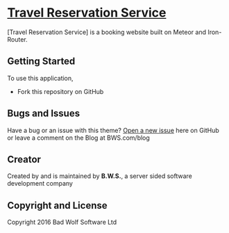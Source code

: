 # [Travel Reservation Service](http://startbootstrap.com/) 

[Travel Reservation Service] is a booking website built on Meteor and Iron-Router. 

## Getting Started

To use this application,  

* Fork this repository on GitHub

## Bugs and Issues

Have a bug or an issue with this theme? [Open a new issue](https://github.com/WalrusSealord/Travel-Reservation-Service/issues) here on GitHub or leave a comment on the Blog at BWS.com/blog

## Creator

Created by and is maintained by **B.W.S.**, a server sided software development company



## Copyright and License

Copyright 2016 Bad Wolf Software Ltd
